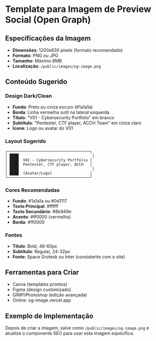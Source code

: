 # Template para Imagem de Preview Social (Open Graph)

## Especificações da Imagem
- **Dimensões**: 1200x630 pixels (formato recomendado)
- **Formato**: PNG ou JPG
- **Tamanho**: Máximo 8MB
- **Localização**: `/public/images/og-image.png`

## Conteúdo Sugerido

### Design Dark/Clean
- **Fundo**: Preto ou cinza escuro (#1a1a1a)
- **Borda**: Linha vermelha sutil na lateral esquerda
- **Título**: "V01 - Cybersecurity Portfolio" em branco
- **Subtítulo**: "Pentester, CTF player, ACCH Team" em cinza claro
- **Ícone**: Logo ou avatar do V01

### Layout Sugerido
```
┌─────────────────────────────────────┐
│ ████                                 │
│ ████  V01 - Cybersecurity Portfolio │
│ ████  Pentester, CTF player, ACCH   │
│ ████                                 │
│ ████  [Avatar/Logo]                 │
└─────────────────────────────────────┘
```

### Cores Recomendadas
- **Fundo**: #1a1a1a ou #0d1117
- **Texto Principal**: #ffffff
- **Texto Secundário**: #8b949e
- **Acento**: #ff0000 (vermelho)
- **Borda**: #ff0000

### Fontes
- **Título**: Bold, 48-60px
- **Subtítulo**: Regular, 24-32px
- **Fonte**: Space Grotesk ou Inter (consistente com o site)

## Ferramentas para Criar
- Canva (templates prontos)
- Figma (design customizado)
- GIMP/Photoshop (edição avançada)
- Online: og-image.vercel.app

## Exemplo de Implementação
Depois de criar a imagem, salve como `/public/images/og-image.png` e atualize o componente SEO para usar esta imagem específica.


